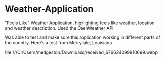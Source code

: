 # Weather-Application
"Feels Like" Weather Application, highlighting feels like weather, location and weather description. Used the OpenWeather API

Was able to test and make sure this application working in different parts of the country. Here's a test from Merrydale, Louisiana


file:///C:/Users/medgeston/Downloads/received_676634099910699.webp
